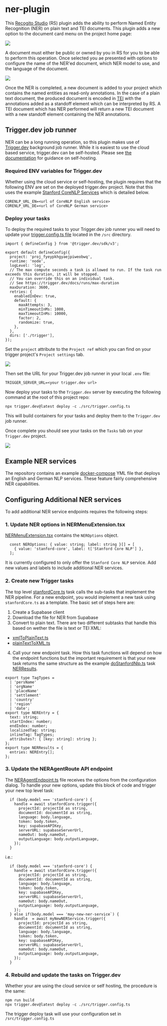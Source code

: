 # ner-plugin

This [Recogito Studio](https://recogitostudio.org/) (RS) plugin adds the ability to perform Named Entity Recognition (NER) on plain text and TEI documents. This plugin adds a new option to the document card menu on the project home page:

![](./doc-assets/doc-menu.png)

A document must either be public or owned by you in RS for you to be able to perform this operation. Once selected you ae presented with options to configure the name of the NER'ed document, which NER model to use, and the language of the document.

![](./doc-assets/config.png)

Once the NER is completed, a new document is added to your project which contains the named entities as read-only annotations. In the case of a plain text document, the produced document is encoded in [TEI](https://www.tei-c.org/) with the annotations added as a standoff element which can be interpreted by RS. A TEI document which has NER performed will return a new TEI document with a new standoff element containing the NER annotations.

## Trigger.dev job runner

NER can be a long running operation, so this plugin makes use of [Trigger.dev](https://trigger.dev/) background job runner. While it is easiest to use the cloud based service, trigger.dev can be self-hosted. Please see [the documentation](https://trigger.dev/docs/open-source-self-hosting) for guidance on self-hosting.

### Required ENV variables for Trigger.dev

Whether using the cloud service or self-hosting, the plugin requires that the following ENV are set on the deployed trigger.dev project. Note that this uses the example [Stanford CoreNLP Services](https://stanfordnlp.github.io/CoreNLP/) which is detailed below.

```
CORENLP_URL_EN=<url of CoreNLP English service>
CORENLP_URL_DE=<url of CoreNLP German service>
```
### Deploy your tasks

To deploy the required tasks to your Trigger.dev job runner you will need to update your [trigger.config.ts file](./src/trigger.config.ts) located in the `/src` directory.

~~~
import { defineConfig } from '@trigger.dev/sdk/v3';

export default defineConfig({
  project: 'proj_fyeypkhgyaejpiweobwq',
  runtime: 'node',
  logLevel: 'log',
  // The max compute seconds a task is allowed to run. If the task run exceeds this duration, it will be stopped.
  // You can override this on an individual task.
  // See https://trigger.dev/docs/runs/max-duration
  maxDuration: 3600,
  retries: {
    enabledInDev: true,
    default: {
      maxAttempts: 3,
      minTimeoutInMs: 1000,
      maxTimeoutInMs: 10000,
      factor: 2,
      randomize: true,
    },
  },
  dirs: ['./trigger'],
});
~~~

Set the `project` attribute to the `Project ref` which you can find on your trigger project's `Project settings` tab.

![](./doc-assets/trigger-project.png)

Then set the URL for your Trigger.dev job runner in your local `.env` file:

~~~
TRIGGER_SERVER_URL=<your trigger.dev url>
~~~

Now deploy your tasks to the `Trigger.dev` server by executing the following command at the root of this project repo:

~~~
npx trigger.dev@latest deploy -c ./src/trigger.config.ts
~~~

This will build containers for your tasks and deploy them to the `Trigger.dev` job runner.

Once complete you should see your tasks on the `Tasks` tab on your `Trigger.dev` project.

![](./doc-assets/trigger-tasks.png)

## Example NER services

The repository contains an example [docker-compose](./docker-compose.corenlp.yml) YML file that deploys an English and German NLP services. These feature fairly comprehensive NER capabilities.

## Configuring Additional NER services

To add additional NER service endpoints requires the following steps:

### 1. Update NER options in NERMenuExtension.tsx

[NERMenuExtension.tsx](./src/components/NERMenuExtension.tsx) contains the `NEROptions` object.

```
  const NEROptions: { value: string; label: string }[] = [
    { value: 'stanford-core', label: t['Stanford Core NLP'] },
  ];
```

It is currently configured to only offer the `Stanford Core NLP` service. Add new values and labels to include additional NER services.

### 2. Create new Trigger tasks

The top level [stanfordCore.ts](./src/trigger/stanfordCore.ts) task calls the sub-tasks that implement the NER pipeline. For a new endpoint, you would implement a new task using `stanfordCore.ts` as a template. The basic set of steps here are:

1. Create a Supabase client
2. Download the file for NER from Supabase
3. Convert to plain text. There are two different subtasks that handle this based on wether the file is text or TEI XML:

- [xmlToPlainText.ts](./src/trigger/tasks/xmlToPlainText.ts)
- [plainTextToXML.ts](./src/trigger/tasks/plainTextToXML.ts)

4. Call your new endpoint task. How this task functions will depend on how the endpoint functions but the important requirement is that your new task returns the same structure as the example [doStanfordNlp.ts](./src/trigger/tasks/doStandfordNlp.ts) task [NERResults](./src/trigger/types.ts).

```
export type TagTypes =
  | 'persName'
  | 'orgName'
  | 'placeName'
  | 'settlement'
  | 'country'
  | 'region'
  | 'date';
export type NEREntry = {
  text: string;
  startIndex: number;
  endIndex: number;
  localizedTag: string;
  inlineTag: TagTypes;
  attributes?: { [key: string]: string };
};
export type NERResults = {
  entries: NEREntry[];
};
```

### 3. Update the NERAgentRoute API endpoint

The [NERAgentEndpoint.ts](./src/api/NERAgentRoute.ts) file receives the options from the configuration dialog. To handle your new options, update this block of code and trigger your new top level task:

```
  if (body.model === 'stanford-core') {
    handle = await stanfordCore.trigger({
      projectId: projectId as string,
      documentId: documentId as string,
      language: body.language,
      token: body.token,
      key: supabaseAPIKey,
      serverURL: supabaseServerUrl,
      nameOut: body.nameOut,
      outputLanguage: body.outputLanguage,
    });
  }
```

i.e.:

```
  if (body.model === 'stanford-core') {
    handle = await stanfordCore.trigger({
      projectId: projectId as string,
      documentId: documentId as string,
      language: body.language,
      token: body.token,
      key: supabaseAPIKey,
      serverURL: supabaseServerUrl,
      nameOut: body.nameOut,
      outputLanguage: body.outputLanguage,
    });
  } else if(body.model === 'may-new-ner-service`) {
    handle  = await myNewNERService.trigger({
      projectId: projectId as string,
      documentId: documentId as string,
      language: body.language,
      token: body.token,
      key: supabaseAPIKey,
      serverURL: supabaseServerUrl,
      nameOut: body.nameOut,
      outputLanguage: body.outputLanguage,
    });
  }
```

### 4. Rebuild and update the tasks on Trigger.dev

Whether your are using the cloud service or self hosting, the procedure is the same:

```
npm run build
npx trigger.dev@latest deploy -c ./src/trigger.config.ts
```

The trigger deploy task will use your configuration set in `/src/trigger.config.ts`
